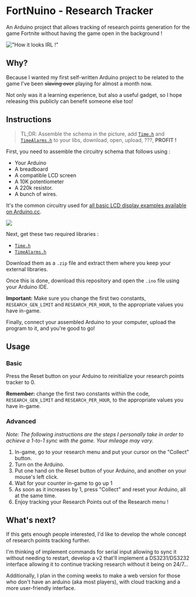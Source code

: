 # FortNuino - Research Tracker
An Arduino project that allows tracking of research points generation for the game Fortnite without having the game open in the background !

!["How it looks IRL !"](http://image.noelshack.com/fichiers/2017/33/5/1503008743-fortnuino-pic-irl.jpg)

## Why?

Because I wanted my first self-written Arduino project to be related to the game I've been ~~slaving over~~ playing for almost a month now. 

Not only was it a learning experience, but also a useful gadget, so I hope releasing this publicly can benefit someone else too!

## Instructions

> TL;DR: Assemble the schema in the picture, add [`Time.h`](https://github.com/PaulStoffregen/Time) and [`TimeAlarms.h`](https://github.com/PaulStoffregen/TimeAlarms) to your libs, download, open, upload, ???, **PROFIT !**

First, you need to assemble the circuitry schema that follows using :

- Your Arduino
- A breadboard
- A compatible LCD screen
- A 10K potentiometer
- A 220k resistor.
- A bunch of wires.

It's the common circuitry used for [all basic LCD display examples available on Arduino.cc](https://www.arduino.cc/en/Reference/LiquidCrystal).

![](https://www.arduino.cc/en/uploads/Tutorial/LCD_Base_bb_Fritz.png)

Next, get these two required libraries :

- [`Time.h`](https://github.com/PaulStoffregen/Time)
- [`TimeAlarms.h`](https://github.com/PaulStoffregen/TimeAlarms)

Download them as a `.zip` file and extract them where you keep your external libraries.

Once this is done, download this repository and open the `.ino` file using your Arduino IDE.

**Important:** Make sure you change the first two constants, `RESEARCH_GEN_LIMIT` and `RESEARCH_PER_HOUR`, to the appropriate values you have in-game.

Finally, connect your assembled Arduino to your computer, upload the program to it, and you're good to go!

## Usage

### Basic

Press the Reset button on your Arduino to reinitialize your research points tracker to 0.

**Remember:** change the first two constants within the code, `RESEARCH_GEN_LIMIT` and `RESEARCH_PER_HOUR`, to the appropriate values you have in-game.

### Advanced 

_Note: The following instructions are the steps I personally take in order to achieve a 1-to-1 sync with the game. Your mileage may vary._

1) In-game, go to your research menu and put your cursor on the "Collect" button.
2) Turn on the Arduino.
3) Put one hand on the Reset button of your Arduino, and another on your mouse's left click.
4) Wait for your counter in-game to go up 1
5) As soon as it increases by 1, press "Collect" and reset your Arduino, all at the same time.
6) Enjoy tracking your Research Points out of the Research menu !

## What's next?

If this gets enough people interested, I'd like to develop the whole concept of research points tracking further.

I'm thinking of implement commands for serial input allowing to sync it without needing to restart, develop a v2 that'll implement a DS3231/DS3232 interface allowing it to continue tracking research without it being on 24/7...

Additionally, I plan in the coming weeks to make a web version for those who don't have an arduino (aka most players), with cloud tracking and a more user-friendly interface.
